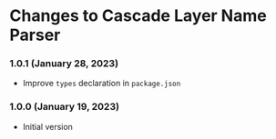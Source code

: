 # Changes to Cascade Layer Name Parser

### 1.0.1 (January 28, 2023)

- Improve `types` declaration in `package.json`

### 1.0.0 (January 19, 2023)

- Initial version

